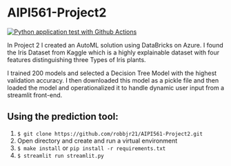 # AIPI561-Project2
[![Python application test with Github Actions](https://github.com/robbjr21/AIPI561-Project2/actions/workflows/main.yml/badge.svg)](https://github.com/robbjr21/AIPI561-Project2/actions/workflows/main.yml)

In Project 2 I created an AutoML solution using DataBricks on Azure. I found the Iris Dataset from Kaggle which is a highly explainable dataset with four features distinguishing three Types of Iris plants. 

I trained 200 models and selected a Decision Tree Model with the highest validation accuracy. I then downloaded this model as a pickle file and then loaded the model and operationalized it to handle dynamic user input from a streamlit front-end. 

## Using the prediction tool: 

1) ``$ git clone https://github.com/robbjr21/AIPI561-Project2.git``
2) Open directory and create and run a virtual environment
3) ``$ make install`` or ``pip install -r requirements.txt``
4) ``$ streamlit run streamlit.py``
